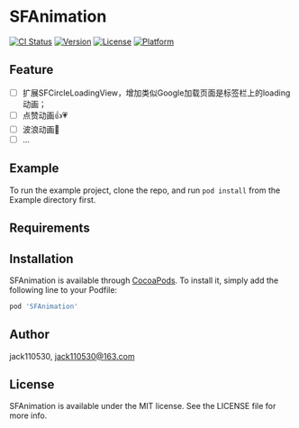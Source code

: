 # SFAnimation

[![CI Status](https://img.shields.io/travis/jack110530/SFAnimation.svg?style=flat)](https://travis-ci.org/jack110530/SFAnimation)
[![Version](https://img.shields.io/cocoapods/v/SFAnimation.svg?style=flat)](https://cocoapods.org/pods/SFAnimation)
[![License](https://img.shields.io/cocoapods/l/SFAnimation.svg?style=flat)](https://cocoapods.org/pods/SFAnimation)
[![Platform](https://img.shields.io/cocoapods/p/SFAnimation.svg?style=flat)](https://cocoapods.org/pods/SFAnimation)

## Feature
- [ ] 扩展SFCircleLoadingView，增加类似Google加载页面是标签栏上的loading动画；
- [ ] 点赞动画👍💗
- [ ] 波浪动画🌊
- [ ] ...

## Example

To run the example project, clone the repo, and run `pod install` from the Example directory first.

## Requirements

## Installation

SFAnimation is available through [CocoaPods](https://cocoapods.org). To install
it, simply add the following line to your Podfile:

```ruby
pod 'SFAnimation'
```

## Author

jack110530, jack110530@163.com

## License

SFAnimation is available under the MIT license. See the LICENSE file for more info.



